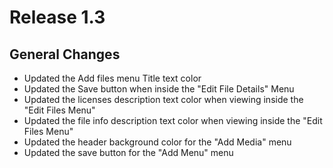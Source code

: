 # Release 1.3

## General Changes
- Updated the Add files menu Title text color
- Updated the Save button when inside the "Edit File Details" Menu
- Updated the licenses description text color when viewing inside the "Edit Files Menu"
- Updated the file info description text color when viewing inside the "Edit Files Menu"
- Updated the header background color for the "Add Media" menu
- Updated the save button for the "Add Menu" menu
